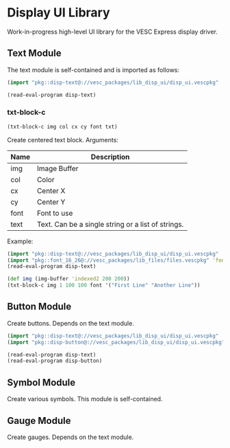 # Display UI Library

Work-in-progress high-level UI library for the VESC Express display driver.

## Text Module

The text module is self-contained and is imported as follows:

```clj
(import "pkg::disp-text@://vesc_packages/lib_disp_ui/disp_ui.vescpkg" 'disp-text)

(read-eval-program disp-text)
```

### txt-block-c

```clj
(txt-block-c img col cx cy font txt)
```

Create centered text block. Arguments:

| **Name** | **Description**   |
|----------|------------|
| img  | Image Buffer       |
| col  | Color  |
| cx  | Center X |
| cy  | Center Y |
| font  | Font to use |
| text  | Text. Can be a single string or a list of strings. |

Example:

```clj
(import "pkg::disp-text@://vesc_packages/lib_disp_ui/disp_ui.vescpkg" 'disp-text)
(import "pkg::font_16_26@://vesc_packages/lib_files/files.vescpkg" 'font)
(read-eval-program disp-text)

(def img (img-buffer 'indexed2 200 200))
(txt-block-c img 1 100 100 font '("First Line" "Another Line"))
```

## Button Module

Create buttons. Depends on the text module.

```clj
(import "pkg::disp-text@://vesc_packages/lib_disp_ui/disp_ui.vescpkg" 'disp-text)
(import "pkg::disp-button@://vesc_packages/lib_disp_ui/disp_ui.vescpkg" 'disp-button)

(read-eval-program disp-text)
(read-eval-program disp-button)
```

## Symbol Module

Create various symbols. This module is self-contained.

## Gauge Module

Create gauges. Depends on the text module.
